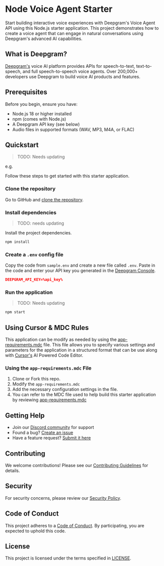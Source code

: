 
# Node Voice Agent Starter

Start building interactive voice experiences with Deepgram's Voice Agent API using this Node.js starter application. This project demonstrates how to create a voice agent that can engage in natural conversations using Deepgram's advanced AI capabilities.

## What is Deepgram?

[Deepgram's](https://deepgram.com/) voice AI platform provides APIs for speech-to-text, text-to-speech, and full speech-to-speech voice agents. Over 200,000+ developers use Deepgram to build voice AI products and features.

## Prerequisites

Before you begin, ensure you have:
- Node.js 18 or higher installed
- npm (comes with Node.js)
- A Deepgram API key (see below)
- Audio files in supported formats (WAV, MP3, M4A, or FLAC)

## Quickstart

> TODO: Needs updating

e.g.

Follow these steps to get started with this starter application.

### Clone the repository

Go to GitHub and [clone the repository](https://github.com/deepgram-starters/node-voice-agent).

### Install dependencies

 > TODO: needs updating

Install the project dependencies.

```bash
npm install
```

### Create a `.env` config file

Copy the code from `sample.env` and create a new file called `.env`. Paste in the code and enter your API key you generated in the [Deepgram Console](https://console.deepgram.com/).

```json
DEEPGRAM_API_KEY=%api_key%
```

### Run the application

> TODO: Needs updating

```bash
npm start
```

## Using Cursor & MDC Rules

This application can be modify as needed by using the [app-requirements.mdc](.cursor/rules/app-requirements.mdc) file. This file allows you to specify various settings and parameters for the application in a structured format that can be use along with [Cursor's](https://www.cursor.com/) AI Powered Code Editor.

### Using the `app-requirements.mdc` File

1. Clone or Fork this repo.
2. Modify the `app-requirements.mdc`
3. Add the necessary configuration settings in the file.
4. You can refer to the MDC file used to help build this starter application by reviewing  [app-requirements.mdc](.cursor/rules/app-requirements.mdc)


## Getting Help

- Join our [Discord community](https://discord.gg/deepgram) for support
- Found a bug? [Create an issue](https://github.com/deepgram-starters/node-voice-agent/issues)
- Have a feature request? [Submit it here](https://github.com/deepgram-starters/node-voice-agent/issues)

## Contributing

We welcome contributions! Please see our [Contributing Guidelines](CONTRIBUTING.md) for details.

## Security

For security concerns, please review our [Security Policy](SECURITY.md).

## Code of Conduct

This project adheres to a [Code of Conduct](CODE_OF_CONDUCT.md). By participating, you are expected to uphold this code.

## License

This project is licensed under the terms specified in [LICENSE](LICENSE).